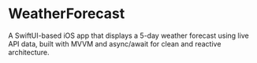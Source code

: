 # WeatherForecast
A SwiftUI-based iOS app that displays a 5-day weather forecast using live API data, built with MVVM and async/await for clean and reactive architecture.
